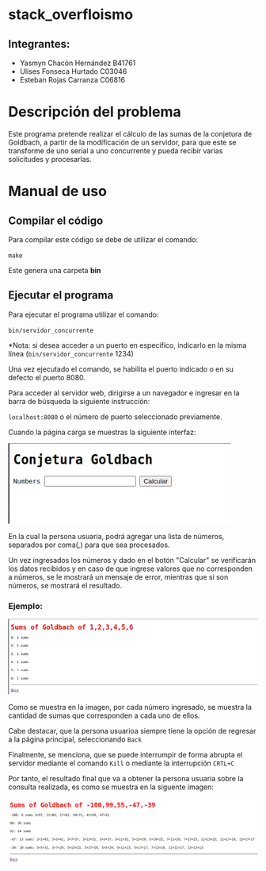 # stack_overfloismo

## Integrantes:

- Yasmyn Chacón Hernández B41761
- Ulises Fonseca Hurtado C03046
- Esteban Rojas Carranza C06816

# Descripción del problema

Este programa pretende realizar el cálculo de las sumas de la conjetura de Goldbach, a partir de la modificación de un servidor, para que este se transforme de uno serial a uno concurrente y pueda recibir varias solicitudes y procesarlas.

# Manual de uso

## **Compilar el código**

Para compilar este código se debe de utilizar el comando: 

`make`

Este genera una carpeta **bin**

## **Ejecutar el programa**
Para ejecutar el programa utilizar el comando:

`bin/servidor_concurrente`

*Nota: si desea acceder a un puerto en especifíco, indicarlo en la misma línea (`bin/servidor_concurrente` 1234) 

Una vez ejecutado el comando, se habilita el puerto indicado o en su defecto el puerto 8080.

Para acceder al servidor web, dirigirse a un navegador e ingresar en la barra de búsqueda la siguiente instrucción: 

`localhost:8080` o el número de puerto seleccionado previamente.

Cuando la página carga se muestras la siguiente interfaz: 

![DiagramaCompleto](/servidor_concurrente/design/image/paginaPrincipal.jpeg)

En la cual la persona usuaria, podrá agregar una lista de números, separados por coma(,) para que sea procesados.

Un vez ingresados los números y dado en el botón "Calcular" se verificarán los datos recibidos y en caso de que ingrese valores que no corresponden a números, se le mostrará un mensaje de error, mientras que si son números, se mostrará el resultado. 

### **Ejemplo:**

![DiagramaCompleto](/servidor_concurrente/design/image/ejemploAplicacion.jpeg)

Como se muestra en la imagen, por cada número ingresado, se muestra la cantidad de sumas que corresponden a cada uno de ellos. 

Cabe destacar, que la persona usuarioa siempre tiene la opción de regresar a la página principal, seleccionando `Back`

Finalmente, se menciona, que se puede interrumpir de forma abrupta el servidor mediante el comando `Kill` o mediante la interrupción `CRTL+C `

Por tanto, el resultado final que va a obtener la persona usuaria sobre la consulta realizada, es como se muestra en la siguente imagen:

![DiagramaCompleto](/servidor_concurrente/design/image/final.PNG)
